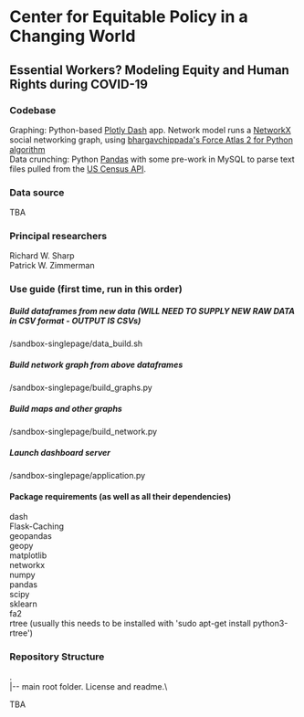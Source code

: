 # Center for Equitable Policy in a Changing World
## Essential Workers? Modeling Equity and Human Rights during COVID-19

### Codebase
Graphing: Python-based [Plotly Dash](https://plotly.com/dash/) app.  Network model runs a [NetworkX](https://networkx.github.io/) social networking graph, using [bhargavchippada's Force Atlas 2 for Python algorithm](https://github.com/bhargavchippada/forceatlas2)\
Data crunching: Python [Pandas](https://pandas.pydata.org/) with some pre-work in MySQL to parse text files pulled from the [US Census API](https://www.census.gov/data/developers.html).

### Data source
TBA

### Principal researchers
Richard W. Sharp\
Patrick W. Zimmerman

### Use guide (first time, run in this order)
##### Build dataframes from new data (WILL NEED TO SUPPLY NEW RAW DATA in CSV format - OUTPUT IS CSVs)
/sandbox-singlepage/data_build.sh
##### Build network graph from above dataframes
/sandbox-singlepage/build_graphs.py
##### Build maps and other graphs
/sandbox-singlepage/build_network.py
##### Launch dashboard server
/sandbox-singlepage/application.py


#### Package requirements (as well as all their dependencies)
dash\
Flask-Caching\
geopandas\
geopy\
matplotlib\
networkx\
numpy\
pandas\
scipy\
sklearn\
fa2\
rtree (usually this needs to be installed with 'sudo apt-get install python3-rtree')

### Repository Structure
.\
|-- main root folder. License and readme.\

TBA
